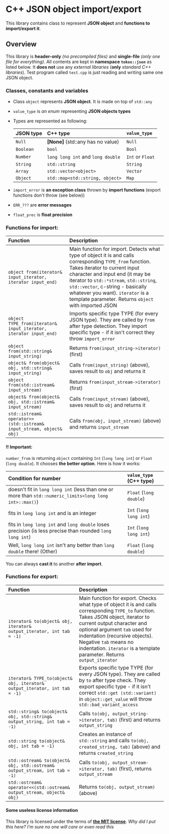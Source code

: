 # C++ JSON object import/export

This library contains class to represent **JSON object** and **functions to import/export it**.

## Overview

This library is **header-only** *(no precompiled files)* and **single-file** *(only one file for everything)*.
All contents are kept in **namespace `tokox::json`** as listed below.
It **does not** use any *external libraries* (**only** *standard C++ libraries*).
Test program called `test.cpp` is just reading and writing same one JSON object.

### Classes, constants and variables

- Class `object` represents **JSON object**. It is made on top of `std::any`
- `value_type` is *an enum* representing **JSON objects types**
- Types are represented as following:

    | JSON type   | C++ type                              | `value_type`             |
    | :---------- | :------------------------------------ | :----------------------- |
    | `Null`      | **\[None]** (std::any has no value)   | `Null`                   |
    | `Boolean`   | `bool`                                | `Bool`                   |
    | `Number`    | `long long int` and `long double`     | `Int` or `Float`         |
    | `String`    | `std::string`                         | `String`                 |
    | `Array`     | `std::vector<object>`                 | `Vector`                 |
    | `Object`    | `std::map<std::string, object>`       | `Map`                    |

- `import_error` is **an exception class** thrown by **import functions** (export functions don't throw (see below))
- `ERR_???` are **error messages**

- `float_prec` is **float precision**

### Functions for import:

| Function                                                                     | Description                                                                    |
| :--------------------------------------------------------------------------- | :----------------------------------------------------------------------------- |
| `object from(iterator& input_iterator, iterator input_end)`                  | Main function for import. Detects what type of object it is and calls corresponding `TYPE_from` function. Takes iterator to current input character and input end (it may be iterator to `std::*stream`, `std::string`, `std::vector`, c-string - basically whatever you want). `iterator` is a template parameter. Returns `object` with imported JSON |
| `object TYPE_from(iterator& input_iterator, iterator input_end)`             | Imports specific type TYPE (for every JSON type). They are called by `from` after type detection. They import specific type - if it isn't correct they throw `import_error` |
| `object from(std::string& input_string)`                                     | Returns `from(input_string->iterator)` (first) |
| `object& from(object& obj, std::string& input_string)`                       | Calls `from(input_string)` (above), saves result to `obj` and returns it |
| `object from(std::istream& input_stream)`                                    | Returns `from(input_stream->iterator)` (first) |
| `object& from(object& obj, std::istream& input_stream)`                      | Calls `from(input_stream)` (above), saves result to `obj` and returns it |
| `std::istream& operator>>(std::istream& input_stream, object& obj)`          | Calls `from(obj, input_stream)` (above) and returns `input_stream` |

#### :bangbang: Important:

`number_from` is returning `object` containing `Int` (`long long int`) or `Float` (`long double`). It chooses **the better option**. Here is how it works:

| Condition for number                                                                                     | `value_type` (C++ type) |
| :------------------------------------------------------------------------------------------------------- | :---------------------- |
| doesn't fit in `long long int` (less than one or more than `std::numeric_limits<long long int>::max()`)  | `Float` (`long double`) |
| fits in `long long int` and is an integer                                                                | `Int` (`long long int`) |
| fits in `long long int` and `long double` loses precision (is less precise than rounded `long long int`) | `Int` (`long long int`) |
| Well, `long long int` isn't any better than `long double` there! (Other)                                 | `Float` (`long double`) |

You can always **cast it** to another **after import**.

### Functions for export:

| Function                                                                               | Description |
| :------------------------------------------------------------------------------------- | :---------- |
| `iterator& to(object& obj, iterator& output_iterator, int tab = -1)`                   | Main function for export. Checks what type of object it is and calls corresponding `TYPE_to` function. Takes JSON object, iterator to current output character and optional argument `tab` used for indentation (recursive objects). Negative `tab` means no indentation. `iterator` is a template parameter. Returns `output_iterator` |
| `iterator& TYPE_to(object& obj, iterator& output_iterator, int tab = -1)`              | Exports specific type TYPE (for every JSON type). They are called by `to` after type check. They export specific type - if it isn't correct `std::get (std::variant)` in `object::get_value` will throw `std::bad_variant_access` |
| `std::string& to(object& obj, std::string& output_string, int tab = -1)`               | Calls `to(obj, output_string->iterator, tab)` (first) and returns `output_string` |
| `std::string to(object& obj, int tab = -1)`                                            | Creates an instance of `std::string` and calls `to(obj, created_string, tab)` (above) and returns `created_string` |
| `std::ostream& to(object& obj, std::ostream& output_stream, int tab = -1)`             | Calls `to(obj, output_stream->iterator, tab)` (first), returns `output_stream` |
| `std::ostream& operator<<(std::ostream& output_stream, object& obj)`                   | Returns `to(obj, output_stream)` (above) |

#### Some useless license information

This library is licensed under the terms of [**the MIT license**](LICENSE.md). *Why did I put this here? I'm sure no one will care or even read this*

